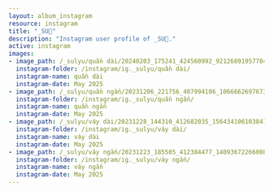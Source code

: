 ```yaml
---
layout: album_instagram
resource: instagram
title: "_SU🎀"
description: "Instagram user profile of _SU🎀."
active: instagram
images: 
- image_path: /_sulyu/quần dài/20240203_175241_424560992_921268919577047_8169774877679407313_n.jpg
  instagram-folder: /instagram/ig._sulyu/quần dài/
  instagram-name: quần dài
  instagram-date: May 2025
- image_path: /_sulyu/quần ngắn/20231206_221756_407994106_1066662697673097_7436344699206485357_n.jpg
  instagram-folder: /instagram/ig._sulyu/quần ngắn/
  instagram-name: quần ngắn
  instagram-date: May 2025
- image_path: /_sulyu/váy dài/20231228_144310_412682035_1564341061038417_5981571753122385915_n.jpg
  instagram-folder: /instagram/ig._sulyu/váy dài/
  instagram-name: váy dài
  instagram-date: May 2025
- image_path: /_sulyu/váy ngắn/20231223_185505_412384477_1409367226600892_1556114953737945102_n.jpg
  instagram-folder: /instagram/ig._sulyu/váy ngắn/
  instagram-name: váy ngắn
  instagram-date: May 2025
---
```

